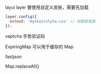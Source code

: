 layui layer 要使用自定义皮肤，需要先加载
```javascript
layer.config({
  extend: 'myskin/style.css' // 加载新皮肤
});
```

vaptcha 手势验证码

ExpiringMap 可以用于缓存的 Map

fastjson

Map.replaceAll()